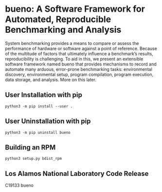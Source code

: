 # bueno: A Software Framework for Automated, Reproducible Benchmarking and Analysis

System benchmarking provides a means to compare or assess the performance of
hardware or software against a point of reference. Because of the multitude of
factors that ultimately influence a benchmark’s results, reproducibility is
challenging. To aid in this, we present an extensible software framework named
bueno that provides mechanisms to record and automate many arduous, error-prone
benchmarking tasks: environmental discovery, environmental setup, program
compilation, program execution, data storage, and analysis. More on this later.

## User Installation with pip
```
python3 -m pip install --user .
```

## User Uninstallation with pip
```
python3 -m pip uninstall bueno
```

## Building an RPM
```
python3 setup.py bdist_rpm
```

## Los Alamos National Laboratory Code Release
C19133 bueno
